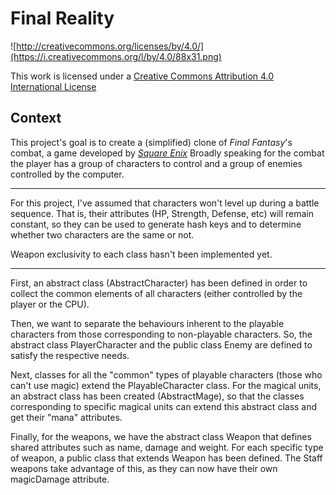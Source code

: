 Final Reality
=============

![http://creativecommons.org/licenses/by/4.0/](https://i.creativecommons.org/l/by/4.0/88x31.png)

This work is licensed under a 
[Creative Commons Attribution 4.0 International License](http://creativecommons.org/licenses/by/4.0/)

Context
-------

This project's goal is to create a (simplified) clone of _Final Fantasy_'s combat, a game developed
by [_Square Enix_](https://www.square-enix.com)
Broadly speaking for the combat the player has a group of characters to control and a group of 
enemies controlled by the computer.

---

For this project, I've assumed that characters won't level up during a battle sequence. That is, their
attributes (HP, Strength, Defense, etc) will remain constant, so they can be used to generate hash keys
and to determine whether two characters are the same or not.

Weapon exclusivity to each class hasn't been implemented yet.

---

First, an abstract class (AbstractCharacter) has been defined in order to collect the common elements
of all characters (either controlled by the player or the CPU).

Then, we want to separate the behaviours inherent to the playable characters from those corresponding
to non-playable characters. So, the abstract class PlayerCharacter and the public class Enemy are defined
to satisfy the respective needs.

Next, classes for all the "common" types of playable characters (those who can't use magic) extend the
PlayableCharacter class. For the magical units, an abstract class has been created (AbstractMage), so
that the classes corresponding to specific magical units can extend this abstract class and get their
"mana" attributes.

Finally, for the weapons, we have the abstract class Weapon that defines shared attributes such as name,
damage and weight. For each specific type of weapon, a public class that extends Weapon has been defined.
The Staff weapons take advantage of this, as they can now have their own magicDamage attribute.
